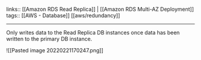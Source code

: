 links:: [[Amazon RDS Read Replica]] | [[Amazon RDS Multi-AZ Deployment]]
tags:: [[AWS - Database]] [[aws/redundancy]]  

____

Only writes data to the Read Replica DB instances once data has been written to the primary DB instance.

![[Pasted image 20220221170247.png]]